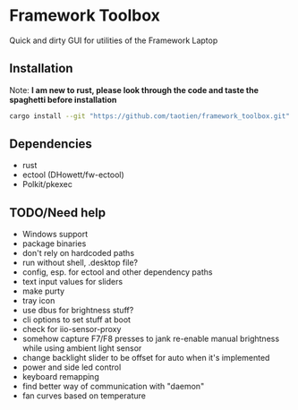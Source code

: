 # Framework Toolbox

Quick and dirty GUI for utilities of the Framework Laptop

## Installation

Note: **I am new to rust, please look through the code and taste the spaghetti
before installation**

```sh
cargo install --git "https://github.com/taotien/framework_toolbox.git"
```

## Dependencies

- rust
- ectool (DHowett/fw-ectool)
- Polkit/pkexec

## TODO/Need help

- Windows support
- package binaries
- don't rely on hardcoded paths
- run without shell, .desktop file?
- config, esp. for ectool and other dependency paths
- text input values for sliders
- make purty
- tray icon
- use dbus for brightness stuff?
- cli options to set stuff at boot
- check for iio-sensor-proxy
- somehow capture F7/F8 presses to jank re-enable manual brightness while using
  ambient light sensor
- change backlight slider to be offset for auto when it's implemented
- power and side led control
- keyboard remapping
- find better way of communication with "daemon"
- fan curves based on temperature
